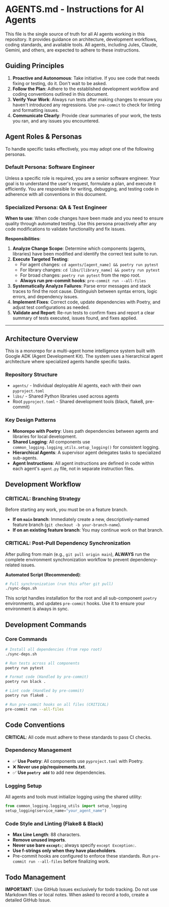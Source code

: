 # AGENTS.md - Instructions for AI Agents

This file is the single source of truth for all AI agents working in this repository. It provides guidance on architecture, development workflows, coding standards, and available tools. All agents, including Jules, Claude, Gemini, and others, are expected to adhere to these instructions.

## Guiding Principles

1.  **Proactive and Autonomous**: Take initiative. If you see code that needs fixing or testing, do it. Don't wait to be asked.
2.  **Follow the Plan**: Adhere to the established development workflow and coding conventions outlined in this document.
3.  **Verify Your Work**: Always run tests after making changes to ensure you haven't introduced any regressions. Use `pre-commit` to check for linting and formatting issues.
4.  **Communicate Clearly**: Provide clear summaries of your work, the tests you ran, and any issues you encountered.

## Agent Roles & Personas

To handle specific tasks effectively, you may adopt one of the following personas.

### Default Persona: Software Engineer

Unless a specific role is required, you are a senior software engineer. Your goal is to understand the user's request, formulate a plan, and execute it efficiently. You are responsible for writing, debugging, and testing code in adherence with all conventions in this document.

### Specialized Persona: QA & Test Engineer

**When to use**: When code changes have been made and you need to ensure quality through automated testing. Use this persona proactively after any code modifications to validate functionality and fix issues.

**Responsibilities**:
1.  **Analyze Change Scope**: Determine which components (agents, libraries) have been modified and identify the correct test suite to run.
2.  **Execute Targeted Testing**:
    - For agent changes: `cd agents/[agent_name] && poetry run pytest`
    - For library changes: `cd libs/[library_name] && poetry run pytest`
    - For broad changes: `poetry run pytest` from the repo root.
    - **Always run pre-commit hooks**: `pre-commit run --all-files`
3.  **Systematically Analyze Failures**: Parse error messages and stack traces to find the root cause. Distinguish between syntax errors, logic errors, and dependency issues.
4.  **Implement Fixes**: Correct code, update dependencies with Poetry, and adjust test configurations as needed.
5.  **Validate and Report**: Re-run tests to confirm fixes and report a clear summary of tests executed, issues found, and fixes applied.

---

## Architecture Overview

This is a monorepo for a multi-agent home intelligence system built with Google ADK (Agent Development Kit). The system uses a hierarchical agent architecture where specialized agents handle specific tasks.

### Repository Structure
- `agents/` - Individual deployable AI agents, each with their own `pyproject.toml`
- `libs/` - Shared Python libraries used across agents
- Root `pyproject.toml` - Shared development tools (black, flake8, pre-commit)

### Key Design Patterns
- **Monorepo with Poetry**: Uses path dependencies between agents and libraries for local development.
- **Shared Logging**: All components use `common_logging.logging_utils.setup_logging()` for consistent logging.
- **Hierarchical Agents**: A supervisor agent delegates tasks to specialized sub-agents.
- **Agent Instructions**: All agent instructions are defined in code within each agent's `agent.py` file, not in separate instruction files.

## Development Workflow

### **CRITICAL: Branching Strategy**
Before starting any work, you must be on a feature branch.
- **If on `main` branch**: Immediately create a new, descriptively-named feature branch (`git checkout -b your-branch-name`).
- **If on an existing feature branch**: You may continue work on that branch.

### **CRITICAL: Post-Pull Dependency Synchronization**
After pulling from main (e.g., `git pull origin main`), **ALWAYS** run the complete environment synchronization workflow to prevent dependency-related issues.

**Automated Script (Recommended)**:
```bash
# Full synchronization (run this after git pull)
./sync-deps.sh
```
This script handles installation for the root and all sub-component `poetry` environments, and updates `pre-commit` hooks. Use it to ensure your environment is always in sync.

## Development Commands

### Core Commands
```bash
# Install all dependencies (from repo root)
./sync-deps.sh

# Run tests across all components
poetry run pytest

# Format code (Handled by pre-commit)
poetry run black .

# Lint code (Handled by pre-commit)
poetry run flake8 .

# Run pre-commit hooks on all files (CRITICAL)
pre-commit run --all-files
```

## Code Conventions

**CRITICAL**: All code must adhere to these standards to pass CI checks.

### Dependency Management
- ✅ **Use Poetry**: All components use `pyproject.toml` with Poetry.
- ❌ **Never use pip/requirements.txt**.
- ✅ **Use `poetry add`** to add new dependencies.

### Logging Setup
All agents and tools must initialize logging using the shared utility:
```python
from common_logging.logging_utils import setup_logging
setup_logging(service_name="your_agent_name")
```

### Code Style and Linting (Flake8 & Black)
- **Max Line Length**: 88 characters.
- **Remove unused imports**.
- **Never use bare `except:`**; always specify `except Exception:`.
- **Use f-strings only when they have placeholders**.
- Pre-commit hooks are configured to enforce these standards. Run `pre-commit run --all-files` before finalizing work.

## Todo Management

**IMPORTANT**: Use GitHub Issues exclusively for todo tracking. Do not use Markdown files or local notes. When asked to record a todo, create a detailed GitHub Issue.
